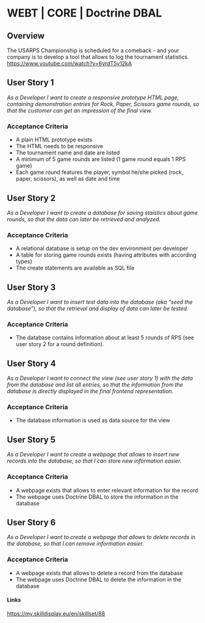 # WEBT | CORE | Doctrine DBAL

## Overview
The USARPS Championship is scheduled for a comeback - and your company is to develop a tool that allows to log the tournament statistics.
https://www.youtube.com/watch?v=6yrdT5y12kA

## User Story 1
*As a Developer I want to create a responsive prototype HTML page, containing demonstration entries for Rock, Paper, Scissors game rounds, so that the customer can get an impression of the final view.*

### Acceptance Criteria
- A plain HTML prototype exists
- The HTML needs to be responsive 
- The tournament name and date are listed
- A minimum of 5 game rounds are listed (1 game round equals 1 RPS game)
- Each game round features the player, symbol he/she picked (rock, paper, scissors), as well as date and time

## User Story 2
*As a Developer I want to create a database for saving staistics about game rounds, so that the data can later be retrieved and analyzed.*

### Acceptance Criteria
- A relational database is setup on the dev environment per developer
- A table for storing game rounds exists (having attributes with according types)
- The create statements are available as SQL file

## User Story 3
*As a Developer I want to insert test data into the database (aka “seed the database”), so that the retrieval and display of data can later be tested.*

### Acceptance Criteria
- The database contains information about at least 5 rounds of RPS (see user story 2 for a round definition).

## User Story 4
*As a Developer I want to connect the view (see user story 1) with the data from the database and list all entries, so that the information from the database is directly displayed in the final frontend representation.*

### Acceptance Criteria
- The database information is used as data source for the view

## User Story 5
*As a Developer I want to create a webpage that allows to insert new records into the database, so that I can store new information easier.*

### Acceptance Criteria
- A webpage exists that allows to enter relevant information for the record
- The webpage uses Doctrine DBAL to store the information in the database

## User Story 6
*As a Developer I want to create a webpage that allows to delete records in the database, so that I can remove information easier.*

### Acceptance Criteria
- A webpage exists that allows to delete a record from the database
- The webpage uses Doctrine DBAL to delete the information in the database

#### Links
https://my.skilldisplay.eu/en/skillset/88
